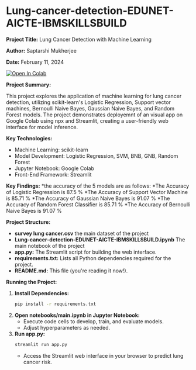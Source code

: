 # Lung-cancer-detection-EDUNET-AICTE-IBMSKILLSBUILD
**Project Title:** Lung Cancer Detection with Machine Learning

**Author:** Saptarshi Mukherjee

**Date:** February 11, 2024

[![Open In Colab](https://colab.research.google.com/assets/colab-badge.svg)](https://colab.research.google.com/drive/1E6smaTjMHv6MAKTu_eH90ASOj2AxNLVc?usp=sharing)

**Project Summary:**

This project explores the application of machine learning for lung cancer detection, utilizing scikit-learn's Logistic Regression, Support vector machines, Bernoulli Naive Bayes, Gaussian Naive Bayes, and Random Forest models. The project demonstrates deployemnt of an visual app on Google Colab using npx and Streamlit, creating a user-friendly web interface for model inference.

**Key Technologies:**

* Machine Learning: scikit-learn
* Model Development: Logistic Regression, SVM, BNB, GNB, Random Forest
* Jupyter Notebook: Google Colab
* Front-End Framework: Streamlit

**Key Findings:**
*the accuracy of the 5 models are as follows:
*The Accuracy of Logistic Regression is 87.5 %
*The Accuracy of Support Vector Machine is 85.71 %
*The Accuracy of Gaussian Naive Bayes is 91.07 %
*The Accuracy of Random Forest Classifier is 85.71 %
*The Accuracy of Bernoulli Naive Bayes is 91.07 %

**Project Structure:**

* **survey lung cancer.csv** the main dataset of the project
* **Lung-cancer-detection-EDUNET-AICTE-IBMSKILLSBUILD.ipynb** The main notebook of the project
* **app.py:** The Streamlit script for building the web interface.
* **requirements.txt:** Lists all Python dependencies required for the project.
* **README.md:** This file (you're reading it now!).

**Running the Project:**

1. **Install Dependencies:**
   ```bash
   pip install -r requirements.txt
   ```
2. **Open notebooks/main.ipynb in Jupyter Notebook:**
   - Execute code cells to develop, train, and evaluate models.
   - Adjust hyperparameters as needed.
3. **Run app.py:**
   ```bash
   streamlit run app.py
   ```
   - Access the Streamlit web interface in your browser to predict lung cancer risk.
